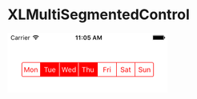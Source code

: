 # XLMultiSegmentedControl
<img src="./XLMultiSegmentedControl/XLMultiSegmentedControl/screenshot.png" width="320" >
